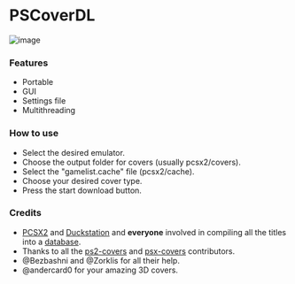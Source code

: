 # PSCoverDL

![image](https://github.com/xlenore/pscoverdl/assets/57191159/4c4b3042-85e4-45b5-8f1b-48a6f00a93ea)

### Features

- Portable
- GUI
- Settings file
- Multithreading

### How to use

- Select the desired emulator.
- Choose the output folder for covers (usually pcsx2/covers).
- Select the "gamelist.cache" file (pcsx2/cache).
- Choose your desired cover type.
- Press the start download button.

### Credits
- [PCSX2](https://github.com/PCSX2/pcsx2 "PCSX2") and [Duckstation](https://github.com/stenzek/duckstation "Dckstation") and **everyone** involved in compiling all the titles into a [database](https://github.com/xlenore/pscoverdl/tree/main/src/resources "database").
- Thanks to all the [ps2-covers](https://github.com/xlenore/ps2-covers "ps2-covers") and [psx-covers](https://github.com/xlenore/psx-covers "psx-covers") contributors.
- @Bezbashni and @Zorklis for all their help.
- @andercard0 for your amazing 3D covers.